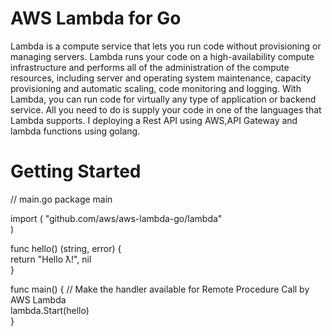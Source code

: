 # AWS Lambda for Go

Lambda is a compute service that lets you run code without provisioning or managing servers. Lambda runs your code on a high-availability compute infrastructure and performs all of the administration of the compute resources, including server and operating system maintenance, capacity provisioning and automatic scaling, code monitoring and logging. With Lambda, you can run code for virtually any type of application or backend service. All you need to do is supply your code in one of the languages that Lambda supports.
I deploying a Rest API using AWS,API Gateway and lambda functions using golang.

# Getting Started
// main.go
package main

import (
	"github.com/aws/aws-lambda-go/lambda" <br>
)<br>

func hello() (string, error) {<br>
	return "Hello ƛ!", nil<br>
}<br>

func main() {
	// Make the handler available for Remote Procedure Call by AWS Lambda<br>
	lambda.Start(hello)<br>
}
